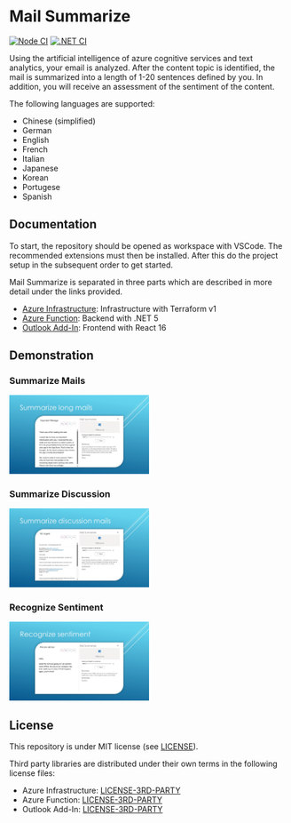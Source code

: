 # Mail Summarize

[![Node CI](https://github.com/samuelschnurr/mail-summarize/actions/workflows/node.yml/badge.svg)](link)
[![.NET CI](https://github.com/samuelschnurr/mail-summarize/actions/workflows/dotnet.yml/badge.svg)](link)

Using the artificial intelligence of azure cognitive services and text analytics, your email is analyzed. After the content topic is identified, the mail is summarized into a length of 1-20 sentences defined by you. In addition, you will receive an assessment of the sentiment of the content.

The following languages are supported:
- Chinese (simplified)
- German
- English
- French
- Italian
- Japanese
- Korean
- Portugese
- Spanish

## Documentation

To start, the repository should be opened as workspace with VSCode. The recommended extensions must then be installed. After this do the project setup in the subsequent order to get started. 

Mail Summarize is separated in three parts which are described in more detail under the links provided.

- <a href="https://github.com/samuelschnurr/mail-summarize/tree/master/io.schnurr.summarize.infrastructure">Azure Infrastructure</a>: Infrastructure with Terraform v1
- <a href="https://github.com/samuelschnurr/mail-summarize/tree/master/io.schnurr.summarize.api">Azure Function</a>: Backend with .NET 5
- <a href="https://github.com/samuelschnurr/mail-summarize/tree/master/io.schnurr.summarize.web">Outlook Add-In</a>: Frontend with React 16

## Demonstration

### Summarize Mails

<img alt="Image of a long outlook mail which is summarized in the taskpane add-in beside." src="https://github.com/samuelschnurr/mail-summarize/blob/master/docs/LongMail-WithLayout.png" width="50%" height="50%" />

### Summarize Discussion

<img alt="Image of a outlook mail with many responses which is summarized in the taskpane add-in beside." src="https://github.com/samuelschnurr/mail-summarize/blob/master/docs/DiscussionMail-WithLayout.png" width="50%" height="50%" />

### Recognize Sentiment

<img alt="Image of a outlook mail whose sentiment is recognized in the taskpane add-in beside." src="https://github.com/samuelschnurr/mail-summarize/blob/master/docs/SentimentMail-WithLayout.png" width="50%" height="50%" />

## License

This repository is under MIT license (see <a href="https://github.com/samuelschnurr/mail-summarize/blob/master/LICENSE">LICENSE</a>).

Third party libraries are distributed under their own terms in the following license files:

- Azure Infrastructure: <a href="https://github.com/samuelschnurr/mail-summarize/blob/master/io.schnurr.summarize.infrastructure/LICENSE-3RD-PARTY">LICENSE-3RD-PARTY</a>
- Azure Function: <a href="https://github.com/samuelschnurr/mail-summarize/blob/master/io.schnurr.summarize.api/LICENSE-3RD-PARTY">LICENSE-3RD-PARTY</a>
- Outlook Add-In: <a href="https://github.com/samuelschnurr/mail-summarize/blob/master/io.schnurr.summarize.web/LICENSE-3RD-PARTY">LICENSE-3RD-PARTY</a>
